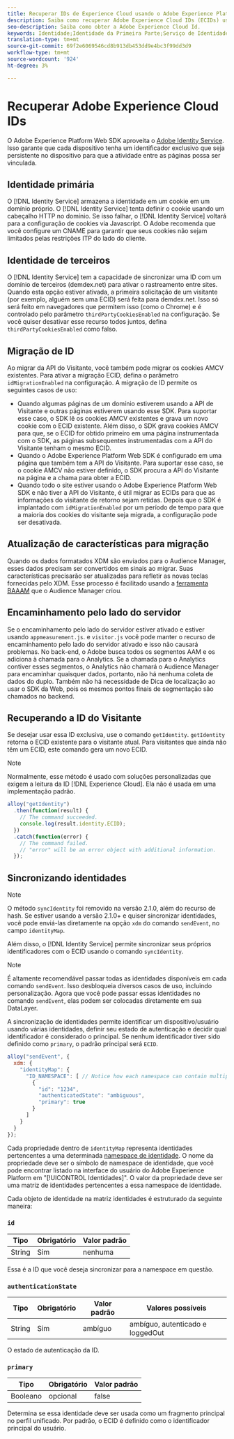 ```yaml
---
title: Recuperar IDs de Experience Cloud usando o Adobe Experience Platform Web SDK
description: Saiba como recuperar Adobe Experience Cloud IDs (ECIDs) usando o Adobe Experience Platform Web SDK.
seo-description: Saiba como obter a Adobe Experience Cloud Id.
keywords: Identidade;Identidade da Primeira Parte;Serviço de Identidade;Identidade de Terceiros;Migração de ID;ID de Visitante;identidade de terceiros;identidade de terceirosCookiesEnabled;idMigrationEnabled;getIdentity;Syncing Identidades;syncIdentity;sendEvent;identityMap;Primary;ecid;Identity Namespace;authenticationState;hashEnabled;
translation-type: tm+mt
source-git-commit: 69f2e6069546cd8b913db453dd9e4bc3f99dd3d9
workflow-type: tm+mt
source-wordcount: '924'
ht-degree: 3%

---
```



# Recuperar Adobe Experience Cloud IDs

O Adobe Experience Platform Web SDK aproveita o [Adobe Identity Service](../../identity-service/ecid.md). Isso garante que cada dispositivo tenha um identificador exclusivo que seja persistente no dispositivo para que a atividade entre as páginas possa ser vinculada.

## Identidade primária

O [!DNL Identity Service] armazena a identidade em um cookie em um domínio próprio. O [!DNL Identity Service] tenta definir o cookie usando um cabeçalho HTTP no domínio. Se isso falhar, o [!DNL Identity Service] voltará para a configuração de cookies via Javascript. O Adobe recomenda que você configure um CNAME para garantir que seus cookies não sejam limitados pelas restrições ITP do lado do cliente.

## Identidade de terceiros

O [!DNL Identity Service] tem a capacidade de sincronizar uma ID com um domínio de terceiros (demdex.net) para ativar o rastreamento entre sites. Quando esta opção estiver ativada, a primeira solicitação de um visitante (por exemplo, alguém sem uma ECID) será feita para demdex.net. Isso só será feito em navegadores que permitem isso (como o Chrome) e é controlado pelo parâmetro `thirdPartyCookiesEnabled` na configuração. Se você quiser desativar esse recurso todos juntos, defina `thirdPartyCookiesEnabled` como falso.

## Migração de ID

Ao migrar da API do Visitante, você também pode migrar os cookies AMCV existentes. Para ativar a migração ECID, defina o parâmetro `idMigrationEnabled` na configuração. A migração de ID permite os seguintes casos de uso:

* Quando algumas páginas de um domínio estiverem usando a API de Visitante e outras páginas estiverem usando esse SDK. Para suportar esse caso, o SDK lê os cookies AMCV existentes e grava um novo cookie com o ECID existente. Além disso, o SDK grava cookies AMCV para que, se o ECID for obtido primeiro em uma página instrumentada com o SDK, as páginas subsequentes instrumentadas com a API do Visitante tenham o mesmo ECID.
* Quando o Adobe Experience Platform Web SDK é configurado em uma página que também tem a API do Visitante. Para suportar esse caso, se o cookie AMCV não estiver definido, o SDK procura a API do Visitante na página e a chama para obter a ECID.
* Quando todo o site estiver usando o Adobe Experience Platform Web SDK e não tiver a API do Visitante, é útil migrar as ECIDs para que as informações do visitante de retorno sejam retidas. Depois que o SDK é implantado com `idMigrationEnabled` por um período de tempo para que a maioria dos cookies do visitante seja migrada, a configuração pode ser desativada.

## Atualização de características para migração

Quando os dados formatados XDM são enviados para o Audience Manager, esses dados precisam ser convertidos em sinais ao migrar. Suas características precisarão ser atualizadas para refletir as novas teclas fornecidas pelo XDM. Esse processo é facilitado usando a [ferramenta BAAAM](https://docs.adobe.com/content/help/en/audience-manager/user-guide/reference/bulk-management-tools/bulk-management-intro.html#getting-started-with-bulk-management) que o Audience Manager criou.

## Encaminhamento pelo lado do servidor

Se o encaminhamento pelo lado do servidor estiver ativado e estiver usando `appmeasurement.js`. e `visitor.js` você pode manter o recurso de encaminhamento pelo lado do servidor ativado e isso não causará problemas. No back-end, o Adobe busca todos os segmentos AAM e os adiciona à chamada para o Analytics. Se a chamada para o Analytics contiver esses segmentos, o Analytics não chamará o Audience Manager para encaminhar quaisquer dados, portanto, não há nenhuma coleta de dados do duplo. Também não há necessidade de Dica de localização ao usar o SDK da Web, pois os mesmos pontos finais de segmentação são chamados no backend.

## Recuperando a ID do Visitante

Se desejar usar essa ID exclusiva, use o comando `getIdentity`. `getIdentity` retorna o ECID existente para o visitante atual. Para visitantes que ainda não têm um ECID, este comando gera um novo ECID.

>[!NOTE]
>
>Normalmente, esse método é usado com soluções personalizadas que exigem a leitura da ID [!DNL Experience Cloud]. Ela não é usada em uma implementação padrão.

```javascript
alloy("getIdentity")
  .then(function(result) {
    // The command succeeded.
    console.log(result.identity.ECID);
  })
  .catch(function(error) {
    // The command failed.
    // "error" will be an error object with additional information.
  });
```

## Sincronizando identidades

>[!NOTE]
>
>O método `syncIdentity` foi removido na versão 2.1.0, além do recurso de hash. Se estiver usando a versão 2.1.0+ e quiser sincronizar identidades, você pode enviá-las diretamente na opção `xdm` do comando `sendEvent`, no campo `identityMap`.

Além disso, o [!DNL Identity Service] permite sincronizar seus próprios identificadores com o ECID usando o comando `syncIdentity`.

>[!NOTE]
>
>É altamente recomendável passar todas as identidades disponíveis em cada comando `sendEvent`. Isso desbloqueia diversos casos de uso, incluindo personalização. Agora que você pode passar essas identidades no comando `sendEvent`, elas podem ser colocadas diretamente em sua DataLayer.

A sincronização de identidades permite identificar um dispositivo/usuário usando várias identidades, definir seu estado de autenticação e decidir qual identificador é considerado o principal. Se nenhum identificador tiver sido definido como `primary`, o padrão principal será `ECID`.

```javascript
alloy("sendEvent", {
  xdm: {
    "identityMap": {
      "ID_NAMESPACE": [ // Notice how each namespace can contain multiple identifiers.
        {
          "id": "1234",
          "authenticatedState": "ambiguous",
          "primary": true
        }
      ]
    }
  }
});
```

Cada propriedade dentro de `identityMap` representa identidades pertencentes a uma determinada [namespace de identidade](../../identity-service/namespaces.md). O nome da propriedade deve ser o símbolo de namespace de identidade, que você pode encontrar listado na interface do usuário do Adobe Experience Platform em &quot;[!UICONTROL Identidades]&quot;. O valor da propriedade deve ser uma matriz de identidades pertencentes a essa namespace de identidade.

Cada objeto de identidade na matriz identidades é estruturado da seguinte maneira:

### `id`

| **Tipo** | **Obrigatório** | **Valor padrão** |
| -------- | ------------ | ----------------- |
| String | Sim | nenhuma |

Essa é a ID que você deseja sincronizar para a namespace em questão.

### `authenticationState`

| **Tipo** | **Obrigatório** | **Valor padrão** | **Valores possíveis** |
| -------- | ------------ | ----------------- | ------------------------------------ |
| String | Sim | ambíguo | ambíguo, autenticado e loggedOut |

O estado de autenticação da ID.

### `primary`

| **Tipo** | **Obrigatório** | **Valor padrão** |
| -------- | ------------ | ----------------- |
| Booleano | opcional | false |

Determina se essa identidade deve ser usada como um fragmento principal no perfil unificado. Por padrão, o ECID é definido como o identificador principal do usuário.
